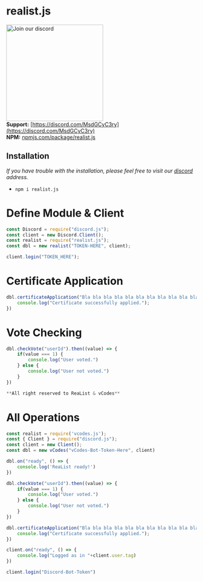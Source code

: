 # realist.js
<a href="https://discord.gg/8ZBYQAS4Q9" target="_blank"><img src="https://img.devsforum.net/tr/img/h1Z2X3.png" alt="Join our discord" width="256"></a><br>
**Support:** [https://discord.com/MsdGCyC3ry](https://discord.com/MsdGCyC3ry) <br>
**NPM:** [npmjs.com/package/realist.js](https://www.npmjs.com/package/realist.js)<br>

## Installation
*If you have trouble with the installation, please feel free to visit our [discord](https://discord.com/MsdGCyC3ry) address.*
- `npm i realist.js`

# Define Module & Client
```js
const Discord = require("discord.js");
const client = new Discord.Client();
const realist = require("realist.js");
const dbl = new realist("TOKEN-HERE", client);

client.login("TOKEN_HERE");
```

# Certificate Application
```js
dbl.certificateApplication("Bla bla bla bla bla bla bla bla bla bla bla bla...", () => {
    console.log("Certificate successfully applied.");
})
```

# Vote Checking
```js
dbl.checkVote("userId").then((value) => {
    if(value === 1) {
        console.log("User voted.")
    } else {
        console.log("User not voted.")
    }
})

**All right reserved to ReaList & vCodes**
```


# All Operations
```js
const realist = require('vcodes.js');
const { Client } = require("discord.js");
const client = new Client();
const dbl = new vCodes("vCodes-Bot-Token-Here", client)

dbl.on("ready", () => {
    console.log('ReaList ready!')
})

dbl.checkVote("userId").then((value) => {
    if(value === 1) {
        console.log("User voted.")
    } else {
        console.log("User not voted.")
    }
})

dbl.certificateApplication("Bla bla bla bla bla bla bla bla bla bla bla bla...", () => {
    console.log("Certificate successfully applied.");
})

client.on("ready", () => {
    console.log("Logged as in "+client.user.tag)
})

client.login("Discord-Bot-Token")
```

